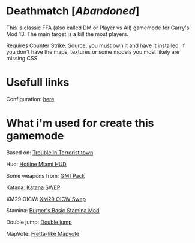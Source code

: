 # Deathmatch [*Abandoned*]
This is classic FFA (also called DM or Player vs All) gamemode for Garry's Mod 13. The main target is a kill the most players.

Requires Counter Strike: Source, you must own it and have it installed. If you don't have the maps, textures or some models you most likely are missing CSS.

# Usefull links

Configuration: [here](https://github.com/YourSenpaiElite/Deathmatch/wiki/Configuration)

# What i'm used for create this gamemode
Based on: [Trouble in Terrorist town](https://github.com/Facepunch/garrysmod/tree/master/garrysmod/gamemodes/terrortown)

Hud: [Hotline Miami HUD](http://steamcommunity.com/sharedfiles/filedetails/?id=1118170213)

Some weapons from: [GMTPack](http://steamcommunity.com/sharedfiles/filedetails/?id=698968758)

Katana: [Katana SWEP](http://steamcommunity.com/sharedfiles/filedetails/?id=467523611)

XM29 OICW: [XM29 OICW Swep](http://steamcommunity.com/sharedfiles/filedetails/?id=1197555245)

Stamina: [Burger's Basic Stamina Mod](http://steamcommunity.com/sharedfiles/filedetails/?id=395498330)

Double jump: [Double jump](http://steamcommunity.com/sharedfiles/filedetails/?id=183688016)

MapVote: [Fretta-like Mapvote](https://github.com/tyrantelf/gmod-mapvote)
